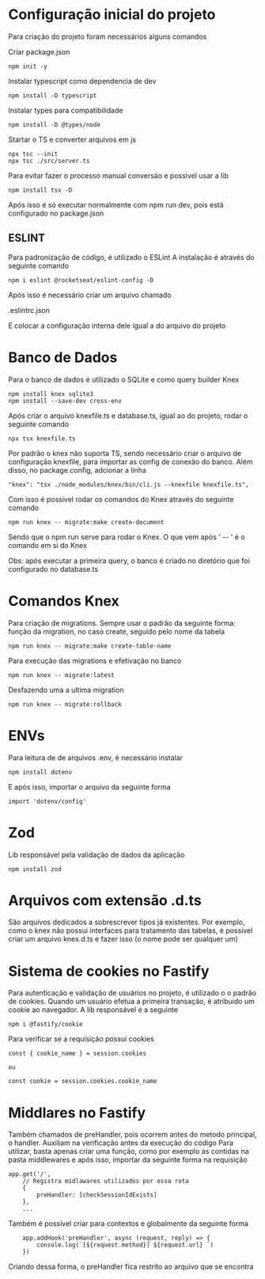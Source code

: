 # Configuração inicial do projeto

Para criação do projeto foram necessários alguns comandos

Criar package.json

    npm init -y

Instalar typescript como dependencia de dev

    npm install -D typescript

Instalar types para compatibilidade

    npm install -D @types/node

Startar o TS e converter arquivos em js

    npx tsc --init
    npx tsc ./src/server.ts

Para evitar fazer o processo manual conversão e possivel usar a lib

    npm install tsx -D

Após isso é só executar normalmente com npm run dev, pois está configurado no package.json

## ESLINT

Para padronização de código, é utilizado o ESLint
A instalação é através do seguinte comando

    npm i eslint @rocketseat/eslint-config -D

Após isso é necessário criar um arquivo chamado 

.eslintrc.json

E colocar a configuração interna dele igual a do arquivo do projeto


# Banco de Dados

Para o banco de dados é utilizado o SQLite e como query builder Knex

    npm install knex sqlite3
    npm install --save-dev cross-env

Após criar o arquivo knexfile.ts e database.ts, igual ao do projeto, rodar o seguinte comando 

    npx tsx knexfile.ts

Por padrão o knex não suporta TS, sendo necessário criar o arquivo de configuração knexfile, para importar as config de conexão do banco. Além disso, no package.config, adcionar a linha 

    "knex": "tsx ./node_modules/knex/bin/cli.js --knexfile knexfile.ts",
    
Com isso é possivel rodar os comandos do Knex através do seguinte comando

    npm run knex -- migrate:make create-document

Sendo que o npm run serve para rodar o Knex. O que vem após ' -- ' é o comando em si do Knex

Obs: após executar a primeira query, o banco é criado no diretório que foi configurado no database.ts

# Comandos Knex

Para criação de migrations. Sempre usar o padrão da seguinte forma: função da migration, no caso create, seguido pelo nome da tabela

    npm run knex -- migrate:make create-table-name

Para execução das migrations e efetivação no banco

    npm run knex -- migrate:latest

Desfazendo uma a ultima migration

    npm run knex -- migrate:rollback

# ENVs

Para leitura de de arquivos .env, é necessário instalar

    npm install dotenv

E após isso, importar o arquivo da seguinte forma

    import 'dotenv/config'

# Zod

Lib responsável pela validação de dados da aplicação

    npm install zod

# Arquivos com extensão .d.ts

São arquivos dedicados a sobrescrever tipos já existentes. Por exemplo, como o knex não possui interfaces para tratamento das tabelas, é possivel criar um arquivo knex.d.ts e fazer isso (o nome pode ser qualquer um)

# Sistema de cookies no Fastify

Para autenticação e validação de usuários no projeto, é utilizado o o padrão de cookies. Quando um usuário efetua a primeira transação, é atribuido um cookie ao navegador. A lib responsável é a seguinte

    npm i @fastify/cookie

Para verificar se a requisição possui cookies

    const { cookie_name } = session.cookies

    ou 

    const cookie = session.cookies.cookie_name

# Middlares no Fastify

Também chamados de preHandler, pois ocorrem antes do metodo principal, o handler. Auxiliam na verificação antes da execução do código
Para utilizar, basta apenas criar uma função, como por exemplo as contidas na pasta middlewares e após isso, importar da seguinte forma na requisição

    app.get('/',
        // Registra midlawares utilizados por essa rota
        {
            preHandler: [checkSessionIdExists]
        },
        ...

Também é possivel criar para contextos e globalmente da seguinte forma 

    	app.addHook('preHandler', async (request, reply) => {
            console.log(`[${request.method}] ${request.url} `)
        })

Criando dessa forma, o preHandler fica restrito ao arquivo que se encontra